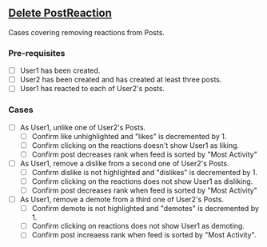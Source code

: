 ## [Delete PostReaction](documentation/testing/test-cases/PostReaction/delete.md)

Cases covering removing reactions from Posts.

### Pre-requisites

- [ ] User1 has been created.
- [ ] User2 has been created and has created at least three posts.
- [ ] User1 has reacted to each of User2's posts.

### Cases

- [ ] As User1, unlike one of User2's Posts.
    - [ ] Confirm like unhighlighted and "likes" is decremented by 1.
    - [ ] Confirm clicking on the reactions doesn't show User1 as liking.
    - [ ] Confirm post decreases rank when feed is sorted by "Most Activity"
    
- [ ] As User1, remove a dislike from a second one of User2's Posts.
    - [ ] Confirm dislike is not highlighted and "dislikes" is decremented by 1.
    - [ ] Confirm clicking on the reactions does not show User1 as disliking.
    - [ ] Confirm post decreases rank when feed is sorted by "Most Activity"
    
- [ ] As User1, remove a demote from a third one of User2's Posts.
    - [ ] Confirm demote is not highlighted and "demotes" is decremented by 1.
    - [ ] Confirm clicking on reactions does not show User1 as demoting.
    - [ ] Confirm post increaess rank when feed is sorted by "Most Activity".
